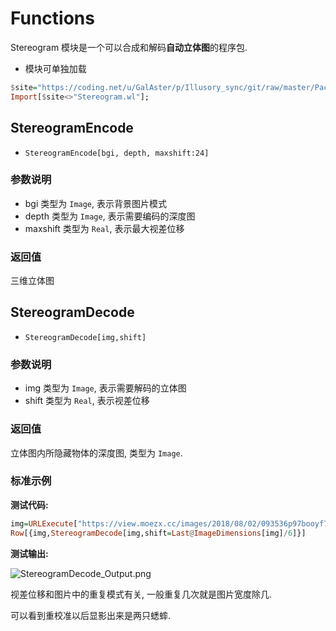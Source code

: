 # Functions

Stereogram 模块是一个可以合成和解码**自动立体图**的程序包.

- 模块可单独加载

```haskell
$site="https://coding.net/u/GalAster/p/Illusory_sync/git/raw/master/Packages/Module/";
Import[$site<>"Stereogram.wl"];
```

## StereogramEncode

- `StereogramEncode[bgi, depth, maxshift:24]`

### 参数说明

- bgi 类型为 `Image`, 表示背景图片模式
- depth 类型为 `Image`, 表示需要编码的深度图
- maxshift 类型为 `Real`, 表示最大视差位移

### 返回值

三维立体图



## StereogramDecode

- `StereogramDecode[img,shift]`

### 参数说明

- img 类型为 `Image`, 表示需要解码的立体图
- shift 类型为 `Real`, 表示视差位移

### 返回值

立体图内所隐藏物体的深度图, 类型为 `Image`.

### 标准示例

**测试代码:**
```haskell
img=URLExecute["https://view.moezx.cc/images/2018/08/02/093536p97booyf7i2bni88.jpg"];
Row[{img,StereogramDecode[img,shift=Last@ImageDimensions[img]/6]}]
```

**测试输出:**

![StereogramDecode_Output.png](https://i.loli.net/2018/08/02/5b6253ee8df11.png)

视差位移和图片中的重复模式有关, 一般重复几次就是图片宽度除几.

可以看到重校准以后显影出来是两只蟋蟀.
